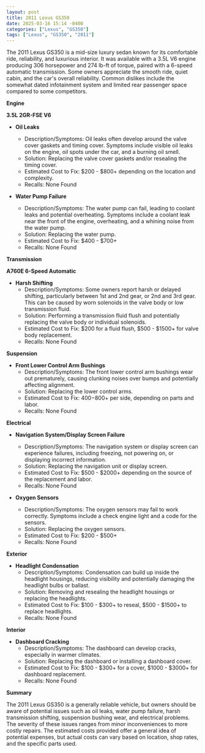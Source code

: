 ```yaml
---
layout: post
title: 2011 Lexus GS350
date: 2025-03-16 15:14 -0400
categories: ["Lexus", "GS350"]
tags: ["Lexus", "GS350", "2011"]
---
```

The 2011 Lexus GS350 is a mid-size luxury sedan known for its comfortable ride, reliability, and luxurious interior. It was available with a 3.5L V6 engine producing 306 horsepower and 274 lb-ft of torque, paired with a 6-speed automatic transmission. Some owners appreciate the smooth ride, quiet cabin, and the car's overall reliability. Common dislikes include the somewhat dated infotainment system and limited rear passenger space compared to some competitors.

**Engine**

**3.5L 2GR-FSE V6**

*   **Oil Leaks**
    *   Description/Symptoms: Oil leaks often develop around the valve cover gaskets and timing cover. Symptoms include visible oil leaks on the engine, oil spots under the car, and a burning oil smell.
    *   Solution: Replacing the valve cover gaskets and/or resealing the timing cover.
    *   Estimated Cost to Fix: $200 - $800+ depending on the location and complexity.
    *   Recalls: None Found

*   **Water Pump Failure**
    *   Description/Symptoms: The water pump can fail, leading to coolant leaks and potential overheating. Symptoms include a coolant leak near the front of the engine, overheating, and a whining noise from the water pump.
    *   Solution: Replacing the water pump.
    *   Estimated Cost to Fix: $400 - $700+
    *   Recalls: None Found

**Transmission**

**A760E 6-Speed Automatic**

*   **Harsh Shifting**
    *   Description/Symptoms: Some owners report harsh or delayed shifting, particularly between 1st and 2nd gear, or 2nd and 3rd gear. This can be caused by worn solenoids in the valve body or low transmission fluid.
    *   Solution: Performing a transmission fluid flush and potentially replacing the valve body or individual solenoids.
    *   Estimated Cost to Fix: $200 for a fluid flush, $500 - $1500+ for valve body replacement.
    *   Recalls: None Found

**Suspension**

*   **Front Lower Control Arm Bushings**
    *   Description/Symptoms: The front lower control arm bushings wear out prematurely, causing clunking noises over bumps and potentially affecting alignment.
    *   Solution: Replacing the lower control arms.
    *   Estimated Cost to Fix: $400-$800+ per side, depending on parts and labor.
    *   Recalls: None Found

**Electrical**

*   **Navigation System/Display Screen Failure**
    *   Description/Symptoms: The navigation system or display screen can experience failures, including freezing, not powering on, or displaying incorrect information.
    *   Solution: Replacing the navigation unit or display screen.
    *   Estimated Cost to Fix: $500 - $2000+ depending on the source of the replacement and labor.
    *   Recalls: None Found

*   **Oxygen Sensors**
    * Description/Symptoms: The oxygen sensors may fail to work correctly. Symptoms include a check engine light and a code for the sensors.
    * Solution: Replacing the oxygen sensors.
    * Estimated Cost to Fix: $200 - $500+
    * Recalls: None Found

**Exterior**

*   **Headlight Condensation**
    *   Description/Symptoms: Condensation can build up inside the headlight housings, reducing visibility and potentially damaging the headlight bulbs or ballast.
    *   Solution: Removing and resealing the headlight housings or replacing the headlights.
    *   Estimated Cost to Fix: $100 - $300+ to reseal, $500 - $1500+ to replace headlights.
    *   Recalls: None Found

**Interior**

*   **Dashboard Cracking**
    *   Description/Symptoms: The dashboard can develop cracks, especially in warmer climates.
    *   Solution: Replacing the dashboard or installing a dashboard cover.
    *   Estimated Cost to Fix: $100 - $300+ for a cover, $1000 - $3000+ for dashboard replacement.
    *   Recalls: None Found

**Summary**

The 2011 Lexus GS350 is a generally reliable vehicle, but owners should be aware of potential issues such as oil leaks, water pump failure, harsh transmission shifting, suspension bushing wear, and electrical problems. The severity of these issues ranges from minor inconveniences to more costly repairs. The estimated costs provided offer a general idea of potential expenses, but actual costs can vary based on location, shop rates, and the specific parts used.

